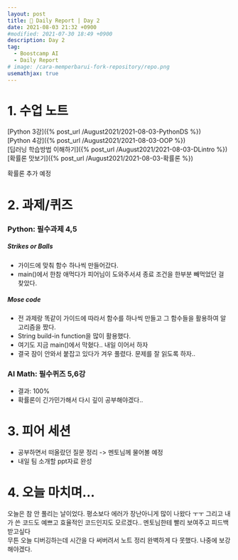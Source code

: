 ```yaml
---
layout: post
title: 📔 Daily Report | Day 2
date: 2021-08-03 21:32 +0900
#modified: 2021-07-30 18:49 +0900
description: Day 2
tag:
  - Boostcamp AI
  - Daily Report
# image: /cara-memperbarui-fork-repository/repo.png
usemathjax: true
---
```


# 1. 수업 노트

[Python 3강]({% post_url /August2021/2021-08-03-PythonDS %})
<br/>
[Python 4강]({% post_url /August2021/2021-08-03-OOP %})
<br/>
[딥러닝 학습방법 이해하기]({% post_url /August2021/2021-08-03-DLintro %})
<br/>
[확률론 맛보기]({% post_url /August2021/2021-08-03-확률론 %})

확률론 추가 예정

# 2. 과제/퀴즈

### Python: 필수과제 4,5

##### Strikes or Balls
* 가이드에 맞춰 함수 하나씩 만들어갔다.
* main()에서 한참 애먹다가 피어님이 도와주서셔 종료 조건을 한부분 빼먹었던 걸 찾았다.

##### Mose code
* 전 과제랑 똑같이 가이드에 따라서 함수를 하나씩 만들고 그 함수들을 활용하여 알고리즘을 짰다.
* String build-in function을 많이 활용했다.
* 여기도 지금 main()에서 막혔다.. 내일 이어서 하자
* 결국 잠이 안와서 붙잡고 있다가 겨우 풀렸다. 문제를 잘 읽도록 하자..

### AI Math: 필수퀴즈 5,6강
* 결과: 100%
* 확률론이 긴가민가해서 다시 깊이 공부해야겠다..

# 3. 피어 세션

* 공부하면서 떠올랐던 질문 정리 -> 멘토님께 물어볼 예정
* 내일 팀 소개할 ppt자료 완성

# 4. 오늘 마치며...

오늘은 참 안 풀리는 날이었다. 평소보다 에러가 장난아니게 많이 나왔다 ㅜㅜ 그리고 내가 쓴 코드도 예쁘고 효율적인 코드인지도 모르겠다.. 멘토님한테 빨리 보여주고 피드백 받고싶다 <br>
무튼 오늘 디버깅하는데 시간을 다 써버려서 노트 정리 완벽하게 다 못했다. 나중에 보강해야겠다.